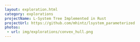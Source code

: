 ```yaml
---
layout: exploration.html
category: explorations
projectName: L-System Tree Implemented in Rust
projectUrl: https://github.com/mhintz/lsystem_parameterized
photos:
 - url: img/explorations/convex_hull.png
---
```

